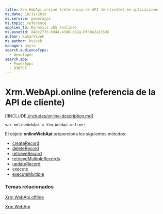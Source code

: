 ```yaml
---
title: Xrm.WebApi.online (referencia de API de cliente) en aplicaciones basadas en modelos | MicrosoftDocs
ms.date: 10/31/2018
ms.service: powerapps
ms.topic: reference
applies_to: Dynamics 365 (online)
ms.assetid: 848c277b-bd44-4388-852a-0f59a3a15538
author: KumarVivek
ms.author: kvivek
manager: amyla
search.audienceType:
  - developer
search.app:
  - PowerApps
  - D365CE
---
```

# <a name="xrmwebapionline-client-api-reference"></a>Xrm.WebApi.online (referencia de la API de cliente)



[!INCLUDE[./includes/online-description.md](./includes/online-description.md)] 

`var onlineWebApi = Xrm.WebApi.online;`

El objeto **onlineWebApi** proporciona los siguientes métodos:

- [createRecord](createRecord.md)
- [deleteRecord](deleteRecord.md)
- [retrieveRecord](retrieveRecord.md)
- [retrieveMultipleRecords](retrieveMultipleRecords.md)
- [updateRecord](updateRecord.md)
- [execute](online/execute.md)
- [executeMultiple](online/executeMultiple.md)

### <a name="related-topics"></a>Temas relacionados

[Xrm.WebApi.offline](offline.md)

[Xrm.WebApi](../xrm-webapi.md)




